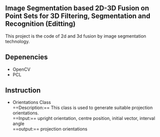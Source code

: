 ## Image Segmentation based 2D-3D Fusion on Point Sets for 3D Filtering, Segmentation and Recognition  (Editting)
This project is the code of 2d and 3d fusion by image segmentation technology.

## Depenencies
* OpenCV  
* PCL

## Instruction  
* Orientations Class   
==Description:== This class is used to generate suitable projection orientations.  
==Input:== upright orientation, centre position, initial vector, interval angle   
==output:== projection orientations  
